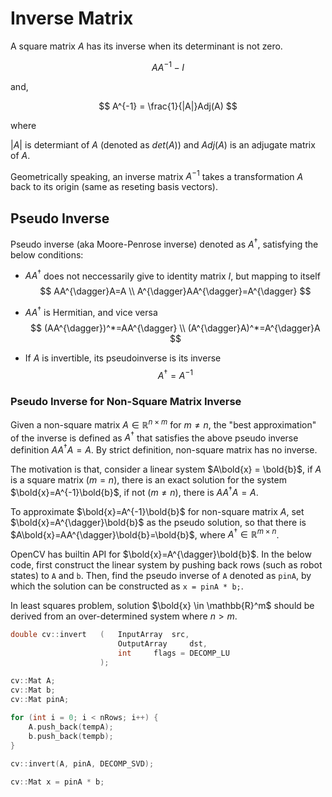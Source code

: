 # Inverse Matrix

A square matrix $A$ has its inverse when its determinant is not zero.

$$
AA^{-1} - I
$$

and,

$$
A^{-1} = \frac{1}{|A|}Adj(A)
$$

where

$|A|$ is determiant of $A$ (denoted as $det(A)$) and $Adj(A)$ is an adjugate matrix of $A$.

Geometrically speaking, an inverse matrix $A^{-1}$ takes a transformation $A$ back to its origin (same as reseting basis vectors).

## Pseudo Inverse

Pseudo inverse (aka Moore-Penrose inverse) denoted as $A^{\dagger}$, satisfying the below conditions:

* $AA^{\dagger}$ does not neccessarily give to identity matrix $I$, but mapping to itself
$$
AA^{\dagger}A=A
\\
A^{\dagger}AA^{\dagger}=A^{\dagger}
$$

* $AA^{\dagger}$ is Hermitian, and vice versa
$$
(AA^{\dagger})^*=AA^{\dagger}
\\
(A^{\dagger}A)^*=A^{\dagger}A
$$

* If $A$ is invertible, its pseudoinverse is its inverse
$$
A^{\dagger}=A^{-1}
$$

### Pseudo Inverse for Non-Square Matrix Inverse

Given a non-square matrix $A \in \mathbb{R}^{n \times m}$ for $m \ne n$, the "best approximation" of the inverse is defined as $A^{\dagger}$ that satisfies the above pseudo inverse definition $AA^{\dagger}A=A$.
By strict definition, non-square matrix has no inverse.

The motivation is that, consider a linear system $A\bold{x} = \bold{b}$, if $A$ is a square matrix ($m=n$), there is an exact solution for the system $\bold{x}=A^{-1}\bold{b}$, if not ($m \ne n$), there is $AA^{\dagger}A=A$.

To approximate $\bold{x}=A^{-1}\bold{b}$ for non-square matrix $A$, set $\bold{x}=A^{\dagger}\bold{b}$ as the pseudo solution, so that there is $A\bold{x}=AA^{\dagger}\bold{b}=\bold{b}$, where $A^{\dagger} \in \mathbb{R}^{m \times n}$.

OpenCV has builtin API for $\bold{x}=A^{\dagger}\bold{b}$.
In the below code, first construct the linear system by pushing back rows (such as robot states) to `A` and `b`.
Then, find the pseudo inverse of `A` denoted as `pinA`, by which the solution can be constructed as `x = pinA * b;`.

In least squares problem, solution $\bold{x} \in \mathbb{R}^m$ should be derived from an over-determined system where $n > m$. 

```cpp
double cv::invert	(	InputArray 	src,
                        OutputArray 	dst,
                        int 	flags = DECOMP_LU 
                    );

cv::Mat A;
cv::Mat b;
cv::Mat pinA;
 
for (int i = 0; i < nRows; i++) {
    A.push_back(tempA);
    b.push_back(tempb);
}

cv::invert(A, pinA, DECOMP_SVD);

cv::Mat x = pinA * b;
```